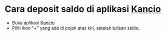 # Cara deposit saldo di aplikasi [Kancio](https://play.google.com/store/apps/details?id=com.kancio.indonesia&hl=in&gl=US)

- Buka aplikasi [Kancio](https://play.google.com/store/apps/details?id=com.kancio.indonesia&hl=in&gl=US)
- Pilih ikon "+" yang ada di pojok atas kiri, setelah tulisan saldo.
